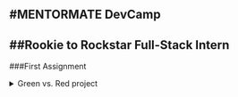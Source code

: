 #MENTORMATE DevCamp
---

##Rookie to Rockstar Full-Stack Intern
---

###First Assignment


<details>
<summary>Green vs. Red project</summary>

'Green vs Red is a game played on a 2D grid that in theory can be infinite (in our case we will assume 
that x <= y < 1 000)

Each cell on this grid can be either green (represented by 1) or red (represented by 0) The game always 
receives an initial state of the grid which we will call •Generation Zero'. After that a set of 4 rules are
applied across the grid and those rules form the next generation


'es that Zeaecthert:de rcleelldthgaet7:errolunded by exactly 3 or exactly 6 green cells will also become green in 
the nod generation
    2. A red cell will stay red in the next generation if it has either O. 1, 2. 4. 5. 7 or 8 green 
neighbours.
    3. Each green cell surrounded by O. 1, 4. 5. 7 or 8 green neighbours will become red in the next 
generation
    4. A green cell MI stay green in the next generation if it has either 2. 3 or 6 green neighbours 


Imeertntaeceti tecll can be surrounded by up to 8 cells 4 on the sides and 4 on the comers Exceptions 

are the 7rAlletriteee4eutlhees e;pdceey earlthhe srakrne time for the whole grid in order for the next generation to be 
formed

Your Task:
    Create a program that accepts:
    The size of our grid - x, y (x being the width and y being the height)
    Then the next y lines should contain strings (long x characters) created by Os and 1s which will 
represent the •Generation Zero' state and help us build the grid
    The last arguments to the program should be coordinates (x1 and y1) and the number N. 

(x1 and y1) will be coordinates of a cell in the grid We would like to gglcuiplejnjimy many generations 
from Generation Zero until generation N this cell was green. (The calculation should include generation 
Zero and generation N)

Print your result in the console.

Example1:
3x3 grid, in the initial state, the second row is all 1s. how many times will the cell (1. 0) (top center) 
become green in 10 turns,

3 3 

000
1.0.10
expected result 5 

Example2:
4x4 grid. Input: 

1: 0,



2.2. 15
expected result 14

</details>